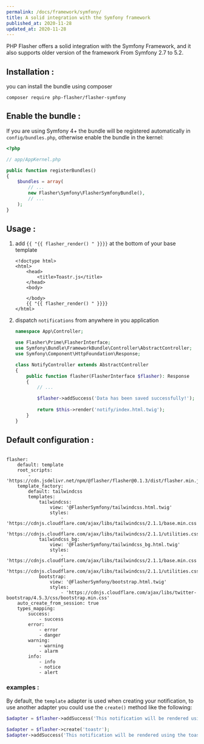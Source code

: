 ```yaml
---
permalink: /docs/framework/symfony/
title: A solid integration with the Symfony framework
published_at: 2020-11-28
updated_at: 2020-11-28
---
```


PHP Flasher offers a solid integration with the Symfony Framework, and it also supports older version of the framework From Symfony 2.7 to 5.2.

## Installation :

you can install the bundle using composer

<pre class="snippet"><code>composer require php-flasher/flasher-symfony</code></pre>

## Enable the bundle :

If you are using Symfony 4+ the bundle will be registered automatically in `config/bundles.php`, otherwise enable the bundle in the kernel:

```php
<?php

// app/AppKernel.php

public function registerBundles()
{
    $bundles = array(
        // ...
        new Flasher\Symfony\FlasherSymfonyBundle(),
        // ...
    );
}
```

## Usage :

1. add ``{{ "{{ flasher_render() " }}}}`` at the bottom of your base template
    ```twig
    <!doctype html>
    <html>
        <head>
            <title>Toastr.js</title>
        </head>
        <body>
            
        </body>
        {{ "{{ flasher_render() " }}}}
    </html>
    ```

2. dispatch `notifications` from anywhere in you application
    ```php
    namespace App\Controller;
   
    use Flasher\Prime\FlasherInterface;
    use Symfony\Bundle\FrameworkBundle\Controller\AbstractController;
    use Symfony\Component\HttpFoundation\Response;
   
    class NotifyController extends AbstractController
    {
        public function flasher(FlasherInterface $flasher): Response
        {
            // ... 
   
            $flasher->addSuccess('Data has been saved successfully!');
  
            return $this->render('notify/index.html.twig');
        }
    }    
    ```

## Default configuration :

<pre class="snippet"><code>
flasher:
    default: template
    root_scripts:
        - 'https://cdn.jsdelivr.net/npm/@flasher/flasher@0.1.3/dist/flasher.min.js'
    template_factory:
        default: tailwindcss
        templates:
            tailwindcss:
                view: '@FlasherSymfony/tailwindcss.html.twig'
                styles:
                    - 'https://cdnjs.cloudflare.com/ajax/libs/tailwindcss/2.1.1/base.min.css'
                    - 'https://cdnjs.cloudflare.com/ajax/libs/tailwindcss/2.1.1/utilities.css'
            tailwindcss_bg:
                view: '@FlasherSymfony/tailwindcss_bg.html.twig'
                styles:
                    - 'https://cdnjs.cloudflare.com/ajax/libs/tailwindcss/2.1.1/base.min.css'
                    - 'https://cdnjs.cloudflare.com/ajax/libs/tailwindcss/2.1.1/utilities.css'
            bootstrap:
                view: '@FlasherSymfony/bootstrap.html.twig'
                styles:
                    - 'https://cdnjs.cloudflare.com/ajax/libs/twitter-bootstrap/4.5.3/css/bootstrap.min.css'
    auto_create_from_session: true
    types_mapping:
        success:
            - success
        error:
            - error
            - danger
        warning:
            - warning
            - alarm
        info:
            - info
            - notice
            - alert
</code></pre>

### examples :

By default, the `template` adapter is used when creating your notification,
to use another adapter you could use the `create()` method like the following:

```php 
$adapter = $flasher->addSuccess('This notification will be rendered using the default adapter');

$adapter = $flasher->create('toastr');
$adapter->addSuccess('This notification will be rendered using the toastr adapter');
```
